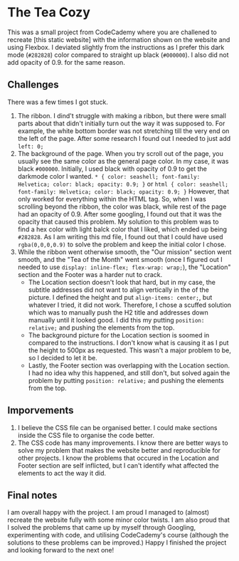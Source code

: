 # The Tea Cozy 

This was a small project from CodeCademy where you are challened to recreate [this static website] with the information shown on the website and using Flexbox. I deviated slightly from the instructions as I prefer this dark mode (`#282828`) color compared to straight up black (`#000000`). I also did not add opacity of 0.9. for the same reason.  

## Challenges
There was a few times I got stuck. 
1. The ribbon. I dind't struggle with making a ribbon, but there were small parts about that didn't initially turn out the way it was supposed to. For example, the white bottom border was not stretching till the very end on the left of the page. After some research I found out I needed to just add `left: 0;` 
2. The background of the page. When you try scroll out of the page, you usually see the same color as the general page color. In my case, it was black `#000000`. Initially, I used black with opacity of 0.9 to get the darkmode color I wanted. 
`* {
    color: seashell;
    font-family: Helvetica;
    color: black;
    opacity: 0.9;
}` 
or 
`html {
    color: seashell;
    font-family: Helvetica;
    color: black;
    opacity: 0.9;
}` 
However, that only worked for everything within the HTML tag. So, when I was scrolling beyond the ribbon, the color was black, while rest of the page had an opacity of 0.9. After some googling, I found out that it was the opacity that caused this problem. My solution to this problem was to find a hex color with light balck color that I liked, which ended up being `#282828`. As I am writing this md file, I found out that I could have used `rgba(0,0,0,0.9)` to solve the problem and keep the initial color I chose. 
3. While the ribbon went otherwise smooth, the "Our mission" section went smooth, and the "Tea of the Month" went smooth (once I figured out I needed to use `display: inline-flex; flex-wrap: wrap;`), the "Location" section and the Footer was a harder nut to crack. 
    - The Location section doesn't look that hard, but in my case, the subtitle addresses did not want to align vertically in the of the picture. I defined the height and put `align-items: center;`, but whatever I tried, it did not work. Therefore, I chose a scuffed solution which was to manually push the H2 title and addresses down manually until it looked good. I did this my putting `position: relative;` and pushing the elements from the top. 
    - The background picture for the Location section is soomed in compared to the instructions. I don't know what is causing it as I put the height to 500px as requested. This wasn't a major problem to be, so I decided to let it be. 
    - Lastly, the Footer section was overlapping with the Location section. I had no idea why this happened, and still don't, but solved again the problem by putting `position: relative;` and pushing the elements from the top. 


## Imporvements
1. I believe the CSS file can be organised better. I could make sections inside the CSS file to organise the code better. 
2. The CSS code has many improvements. I know there are better ways to solve my problem that makes the website better and reproducible for other projects. I know the problems that occured in the Location and Footer section are self inflicted, but I can't identify what affected the elements to act the way it did. 


## Final notes
I am overall happy with the project. I am proud I managed to (almost) recreate the website fully with some minor color twists. I am also proud that I solved the problems that came up by myself through Googling, experimenting with code, and utilising CodeCademy's course (although the solutions to these problems can be improved.) Happy I finished the project and looking forward to the next one!